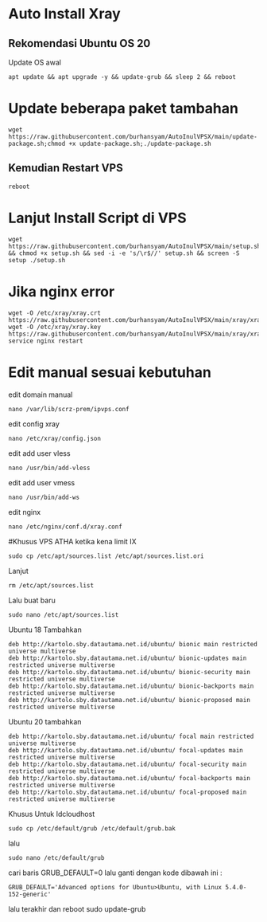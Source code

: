 # Auto Install Xray
## Rekomendasi Ubuntu OS 20

Update OS awal
```
apt update && apt upgrade -y && update-grub && sleep 2 && reboot
```

# Update beberapa paket tambahan
```
wget https://raw.githubusercontent.com/burhansyam/AutoInulVPSX/main/update-package.sh;chmod +x update-package.sh;./update-package.sh
```
## Kemudian Restart VPS
```
reboot
```
# Lanjut Install Script di VPS
```
wget https://raw.githubusercontent.com/burhansyam/AutoInulVPSX/main/setup.sh && chmod +x setup.sh && sed -i -e 's/\r$//' setup.sh && screen -S setup ./setup.sh
```
# Jika nginx error
```
wget -O /etc/xray/xray.crt https://raw.githubusercontent.com/burhansyam/AutoInulVPSX/main/xray/xray.crt
wget -O /etc/xray/xray.key https://raw.githubusercontent.com/burhansyam/AutoInulVPSX/main/xray/xray.key
service nginx restart
```

# Edit manual sesuai kebutuhan

edit domain manual
```
nano /var/lib/scrz-prem/ipvps.conf
```
edit config xray
```
nano /etc/xray/config.json
```
edit add user vless
```
nano /usr/bin/add-vless
```
edit add user vmess
```
nano /usr/bin/add-ws
```
edit nginx
```
nano /etc/nginx/conf.d/xray.conf
```
#Khusus VPS ATHA ketika kena limit IX
```
sudo cp /etc/apt/sources.list /etc/apt/sources.list.ori
```
Lanjut
```
rm /etc/apt/sources.list
```
Lalu buat baru
```
sudo nano /etc/apt/sources.list
```
Ubuntu 18 Tambahkan
```
deb http://kartolo.sby.datautama.net.id/ubuntu/ bionic main restricted universe multiverse
deb http://kartolo.sby.datautama.net.id/ubuntu/ bionic-updates main restricted universe multiverse
deb http://kartolo.sby.datautama.net.id/ubuntu/ bionic-security main restricted universe multiverse
deb http://kartolo.sby.datautama.net.id/ubuntu/ bionic-backports main restricted universe multiverse
deb http://kartolo.sby.datautama.net.id/ubuntu/ bionic-proposed main restricted universe multiverse
```

Ubuntu 20 tambahkan 
```
deb http://kartolo.sby.datautama.net.id/ubuntu/ focal main restricted universe multiverse
deb http://kartolo.sby.datautama.net.id/ubuntu/ focal-updates main restricted universe multiverse
deb http://kartolo.sby.datautama.net.id/ubuntu/ focal-security main restricted universe multiverse
deb http://kartolo.sby.datautama.net.id/ubuntu/ focal-backports main restricted universe multiverse
deb http://kartolo.sby.datautama.net.id/ubuntu/ focal-proposed main restricted universe multiverse
```
Khusus Untuk Idcloudhost
```
sudo cp /etc/default/grub /etc/default/grub.bak
```
lalu
```
sudo nano /etc/default/grub
```
cari baris GRUB_DEFAULT=0 lalu ganti dengan kode dibawah ini :
```
GRUB_DEFAULT='Advanced options for Ubuntu>Ubuntu, with Linux 5.4.0-152-generic'
```
lalu terakhir dan reboot
sudo update-grub
